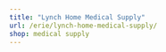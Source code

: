 ```yaml
---
title: "Lynch Home Medical Supply"
url: /erie/lynch-home-medical-supply/
shop: medical supply
---
```

